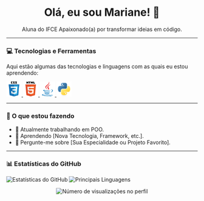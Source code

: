 <h1 align="center">Olá, eu sou Mariane! 👋</h1>

<p align="center">
  Aluna do IFCE
  Apaixonado(a) por transformar ideias em código.
</p>

---

### 💻 Tecnologias e Ferramentas

Aqui estão algumas das tecnologias e linguagens com as quais eu estou aprendendo:

<p align="left">
  <a href="https://www.w3schools.com/css/" target="_blank" rel="noreferrer">
    <img src="https://raw.githubusercontent.com/devicons/devicon/master/icons/css3/css3-original-wordmark.svg" alt="css3" width="40" height="40"/>
  </a>
  <a href="https://www.w3.org/html/" target="_blank" rel="noreferrer">
    <img src="https://raw.githubusercontent.com/devicons/devicon/master/icons/html5/html5-original-wordmark.svg" alt="html5" width="40" height="40"/>
  </a>
  <a href="https://www.java.com" target="_blank" rel="noreferrer">
    <img src="https://raw.githubusercontent.com/devicons/devicon/master/icons/java/java-original.svg" alt="java" width="40" height="40"/>
  </a>
  <a href="https://www.python.org" target="_blank" rel="noreferrer">
    <img src="https://raw.githubusercontent.com/devicons/devicon/master/icons/python/python-original.svg" alt="python" width="40" height="40"/>
  </a>
</p>

---

### 🚀 O que estou fazendo

- 🔭 Atualmente trabalhando em POO.
- 🌱 Aprendendo [Nova Tecnologia, Framework, etc.].
- 💬 Pergunte-me sobre [Sua Especialidade ou Projeto Favorito].

---

### 📊 Estatísticas do GitHub

![Estatísticas do GitHub](https://github-readme-stats.vercel.app/api?username=[Seu-Nome-de-Usuário]&show_icons=true&theme=radical)
![Principais Linguagens](https://github-readme-stats.vercel.app/api/top-langs/?username=[Seu-Nome-de-Usuário]&layout=compact&theme=radical)

<p align="center">
  <img src="https://komarev.com/ghpvc/?username=[Seu-Nome-de-Usuário]&label=Visualizações&color=green&style=flat" alt="Número de visualizações no perfil" />
</p>
